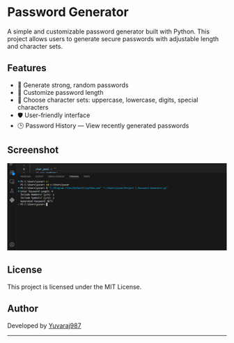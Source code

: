 # Password Generator

A simple and customizable password generator built with Python. This project allows users to generate secure passwords with adjustable length and character sets.

## Features

- 🔐 Generate strong, random passwords
- 🔢 Customize password length
- 🔡 Choose character sets: uppercase, lowercase, digits, special characters
- 🛡️ User-friendly interface
- 🕒 Password History — View recently generated passwords

## Screenshot

![Screenshot](/Screenshot%20(65).png)

## License

This project is licensed under the MIT License.

## Author

Developed by [Yuvaraj987](https://github.com/Yuvaraj987)

---
